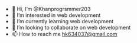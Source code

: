 - 👋 Hi, I’m @Khanprogrsmmer203
- 👀 I’m interested in web development
- 🌱 I’m currently learning web development
- 💞️ I’m looking to collaborate on web development
- 📫 How to reach me hk634037@gmail.com

<!---
Khanprogrsmmer203/Khanprogrsmmer203 is a ✨ special ✨ repository because its `README.md` (this file) appears on your GitHub profile.
You can click the Preview link to take a look at your changes.
--->
